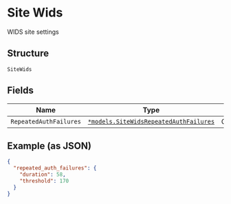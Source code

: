 
# Site Wids

WIDS site settings

## Structure

`SiteWids`

## Fields

| Name | Type | Tags | Description |
|  --- | --- | --- | --- |
| `RepeatedAuthFailures` | [`*models.SiteWidsRepeatedAuthFailures`](../../doc/models/site-wids-repeated-auth-failures.md) | Optional | - |

## Example (as JSON)

```json
{
  "repeated_auth_failures": {
    "duration": 58,
    "threshold": 170
  }
}
```

